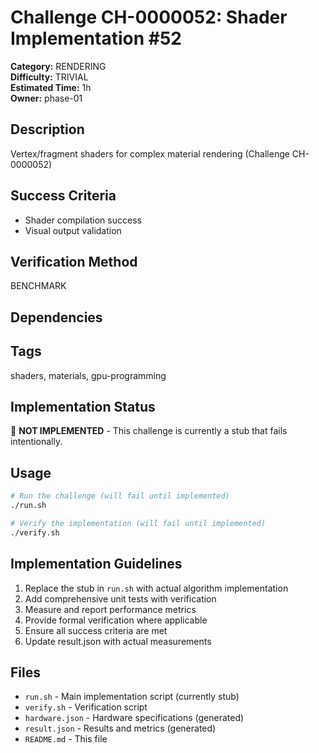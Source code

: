 # Challenge CH-0000052: Shader Implementation #52

**Category:** RENDERING  
**Difficulty:** TRIVIAL  
**Estimated Time:** 1h  
**Owner:** phase-01  

## Description

Vertex/fragment shaders for complex material rendering (Challenge CH-0000052)

## Success Criteria

- Shader compilation success
- Visual output validation

## Verification Method

BENCHMARK

## Dependencies



## Tags

shaders, materials, gpu-programming

## Implementation Status

🚧 **NOT IMPLEMENTED** - This challenge is currently a stub that fails intentionally.

## Usage

```bash
# Run the challenge (will fail until implemented)
./run.sh

# Verify the implementation (will fail until implemented) 
./verify.sh
```

## Implementation Guidelines

1. Replace the stub in `run.sh` with actual algorithm implementation
2. Add comprehensive unit tests with verification
3. Measure and report performance metrics
4. Provide formal verification where applicable
5. Ensure all success criteria are met
6. Update result.json with actual measurements

## Files

- `run.sh` - Main implementation script (currently stub)
- `verify.sh` - Verification script
- `hardware.json` - Hardware specifications (generated)
- `result.json` - Results and metrics (generated)
- `README.md` - This file
